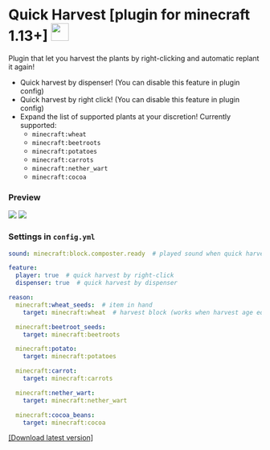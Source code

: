 # Quick Harvest [plugin for minecraft 1.13+] <img src="https://github.com/teacondemns/static.pexty.xyz/blob/main/src/icon/emoji/animated/minecraft.gif?raw=true" height="35"/>
Plugin that let you harvest the plants by right-clicking and automatic replant it again!
- Quick harvest by dispenser! (You can disable this feature in plugin config)
- Quick harvest by right click! (You can disable this feature in plugin config)
- Expand the list of supported plants at your discretion! Currently supported:
  - `minecraft:wheat`
  - `minecraft:beetroots`
  - `minecraft:potatoes`
  - `minecraft:carrots`
  - `minecraft:nether_wart`
  - `minecraft:cocoa`

### Preview
![](https://user-images.githubusercontent.com/83653555/176735339-61d07497-8f9f-406f-9993-db764d1f525f.png)
![](https://user-images.githubusercontent.com/83653555/177048584-210fc4b7-a637-42b7-b846-94989fccadc4.png)

### Settings in `config.yml`
```yml
sound: minecraft:block.composter.ready  # played sound when quick harvest

feature:
  player: true  # quick harvest by right-click
  dispenser: true  # quick harvest by dispenser

reason:
  minecraft:wheat_seeds:  # item in hand
    target: minecraft:wheat  # harvest block (works when harvest age equals max age)

  minecraft:beetroot_seeds:
    target: minecraft:beetroots

  minecraft:potato:
    target: minecraft:potatoes

  minecraft:carrot:
    target: minecraft:carrots

  minecraft:nether_wart:
    target: minecraft:nether_wart

  minecraft:cocoa_beans:
    target: minecraft:cocoa
```

[[Download latest version]](https://github.com/TeaCondemns/quick-harvest-plugin/releases/tag/normal-functionality)
